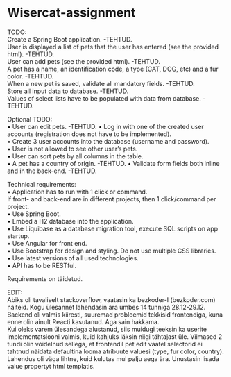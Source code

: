 # Wisercat-assignment

TODO:  
Create a Spring Boot application.  -TEHTUD.   
User is displayed a list of pets that the user has entered (see the provided html). -TEHTUD.   
User can add pets (see the provided html). -TEHTUD.   
A pet has a name, an identification code, a type (CAT, DOG, etc) and a fur color. -TEHTUD.   
When a new pet is saved, validate all mandatory fields. -TEHTUD.   
Store all input data to database. -TEHTUD.   
Values of select lists have to be populated with data from database. -TEHTUD.   

Optional TODO:  
•	User can edit pets. -TEHTUD. 
•	Log in with one of the created user accounts (registration does not have to be implemented).  
•	Create 3 user accounts into the database (username and password).  
•	User is not allowed to see other user’s pets.  
•	User can sort pets by all columns in the table.  
•	A pet has a country of origin. -TEHTUD. 
•	Validate form fields both inline and in the back-end. -TEHTUD. 

Technical requirements:  
•	Application has to run with 1 click or command.   
If front- and back-end are in different projects, then 1 click/command per project.  
•	Use Spring Boot.  
•	Embed a H2 database into the application.  
•	Use Liquibase as a database migration tool, execute SQL scripts on app startup.  
•	Use Angular for front end.  
•	Use Bootstrap for design and styling. Do not use multiple CSS libraries.  
•	Use latest versions of all used technologies.  
•	API has to be RESTful.  

Requirements on täidetud.  





EDIT:  
Abiks oli tavaliselt stackoverflow, vaatasin ka bezkoder-I (bezkoder.com) näiteid. Kogu ülesannet lahendasin ära umbes 14 tunniga 28.12-29.12.   
Backend oli valmis kiiresti, suuremad probleemid tekkisid frontendiga, kuna enne olin ainult Reacti kasutanud. Aga sain hakkama.   
Kui oleks varem ülesandega alustanud, siis muidugi teeksin ka userite implementatsiooni valmis, kuid kahjuks läksin niigi tähtajast üle. Viimased 2 tundi olin võidelnud sellega, et frontendil pet edit vaatel selectorid ei tahtnud näidata defaultina looma atribuute valuesi (type, fur color, country).  Lahendus oli väga lihtne, kuid kulutas mul palju aega ära. Unustasin lisada value propertyt html templatis.  
 
